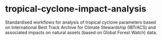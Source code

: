 # tropical-cyclone-impact-analysis
Standardised workflows for analysis of tropical cyclone parameters based on International Best Track Archive for Climate Stewardship (IBTrACS) and associated impacts on natural assets (based on Global Forest Watch) data. 
